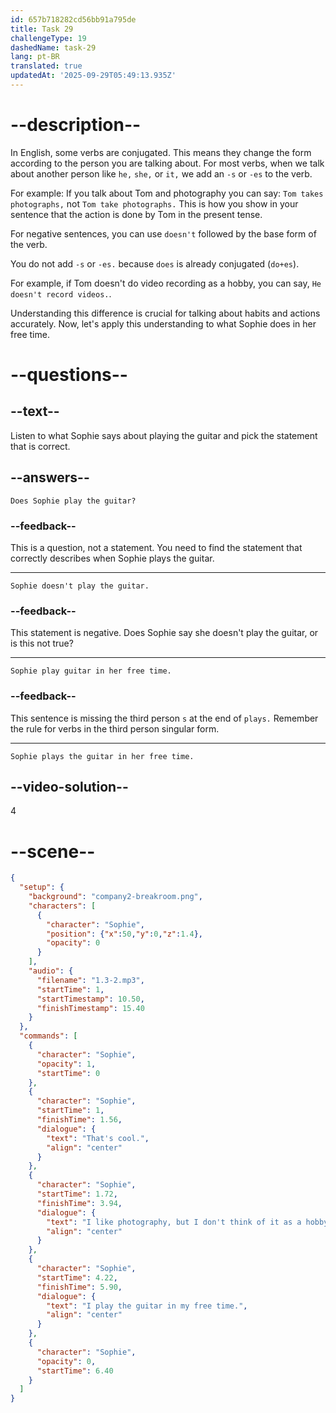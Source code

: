 ```yaml
---
id: 657b718282cd56bb91a795de
title: Task 29
challengeType: 19
dashedName: task-29
lang: pt-BR
translated: true
updatedAt: '2025-09-29T05:49:13.935Z'
---
```


<!-- (audio) ​​Sophie: That's cool! I like it, but I don't think of it as a hobby. I play the guitar in my free time. -->

# --description--

In English, some verbs are conjugated. This means they change the form according to the person you are talking about. For most verbs, when we talk about another person like `he,` `she,` or `it,` we add an `-s` or `-es` to the verb. 

For example: If you talk about Tom and photography you can say: `Tom takes photographs,` not `Tom take photographs.` This is how you show in your sentence that the action is done by Tom in the present tense.

For negative sentences, you can use `doesn't` followed by the base form of the verb. 

You do not add `-s` or `-es.` because `does` is already conjugated (`do+es`).

For example, if Tom doesn't do video recording as a hobby, you can say, `He doesn't record videos.`.

Understanding this difference is crucial for talking about habits and actions accurately. Now, let's apply this understanding to what Sophie does in her free time.


# --questions--

## --text--

Listen to what Sophie says about playing the guitar and pick the statement that is correct.

## --answers--

`Does Sophie play the guitar?`

### --feedback--

This is a question, not a statement. You need to find the statement that correctly describes when Sophie plays the guitar.

---

`Sophie doesn't play the guitar.`

### --feedback--

This statement is negative. Does Sophie say she doesn't play the guitar, or is this not true?

---

`Sophie play guitar in her free time.`

### --feedback--

This sentence is missing the third person `s` at the end of `plays.` Remember the rule for verbs in the third person singular form.

---

`Sophie plays the guitar in her free time.`

## --video-solution--

4

# --scene--

```json
{
  "setup": {
    "background": "company2-breakroom.png",
    "characters": [
      {
        "character": "Sophie",
        "position": {"x":50,"y":0,"z":1.4},
        "opacity": 0
      }
    ],
    "audio": {
      "filename": "1.3-2.mp3",
      "startTime": 1,
      "startTimestamp": 10.50,
      "finishTimestamp": 15.40
    }
  },
  "commands": [
    {
      "character": "Sophie",
      "opacity": 1,
      "startTime": 0
    },
    {
      "character": "Sophie",
      "startTime": 1,
      "finishTime": 1.56,
      "dialogue": {
        "text": "That's cool.",
        "align": "center"
      }
    },
    {
      "character": "Sophie",
      "startTime": 1.72,
      "finishTime": 3.94,
      "dialogue": {
        "text": "I like photography, but I don't think of it as a hobby.",
        "align": "center"
      }
    },
    {
      "character": "Sophie",
      "startTime": 4.22,
      "finishTime": 5.90,
      "dialogue": {
        "text": "I play the guitar in my free time.",
        "align": "center"
      }
    },
    {
      "character": "Sophie",
      "opacity": 0,
      "startTime": 6.40
    }
  ]
}
```

